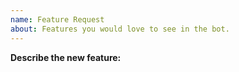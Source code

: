 ```yaml
---
name: Feature Request
about: Features you would love to see in the bot.
---
```

**Describe the new feature:**
